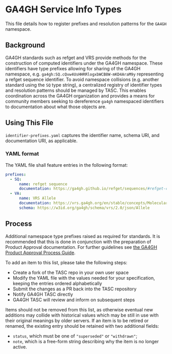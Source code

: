 # GA4GH Service Info Types

This file details how to register prefixes and resolution patterns for the `GA4GH` namespace.

## Background

GA4GH standards such as refget and VRS provide methods for the construction of computed identifiers under the GA4GH namespace. These identifiers have type prefixes allowing for sharing of the GA4GH namespace, e.g. `ga4gh:SQ.cQvw4UsHHRRlogxbWCB8W-mKD4AraM9y` representing a refget sequence identifier. To avoid namespace collisions (e.g. another standard using the `SQ` type string), a centralized registry of identifier types and resolution patterns should be managed by TASC. This enables coordination across the GA4GH organization and provides a means for community members seeking to dereference `ga4gh` namespaced identifiers to documentation about what those objects are.

## Using This File

`identifier-prefixes.yaml` captures the identifier name, schema URI, and documentation URI, as applicable.

### YAML format

The YAML file shall feature entries in the following format:
```yaml
prefixes:
  - SQ:
      name: refget sequence
      documentation: https://ga4gh.github.io/refget/sequences/#refget-checksum-algorithm
  - VA:
      name: VRS Allele
      documentation: https://vrs.ga4gh.org/en/stable/concepts/MolecularVariation/Allele.html
      schema: https://w3id.org/ga4gh/schema/vrs/2.0/json/Allele
```

## Process

Additional namespace type prefixes raised as required for standards. It is recommended that this is done in conjunction with the preparation of Product Approval documentation. For further guidelines see [the GA4GH Product Approval Process Guide](https://w3id.org/ga4gh/product-approval).

To add an item to this list, please take the following steps:

- Create a fork of the TASC repo in your own user space</li>
- Modify the YAML file with the values needed for your specification, keeping the entries ordered alphabetically
- Submit the changes as a PR back into the TASC repository
- Notify GA4GH TASC directly
- GA4GH TASC will review and inform on subsequent steps

Items should not be removed from this list, as otherwise eventual new additions may collide with historical values which may be still in use with their original meanings by older servers.
If an item is to be retired or renamed, the existing entry should be retained with two additional fields:

- `status`, which must be one of `"superseded"` or `"withdrawn"`;
- `note`, which is a free-form string describing why the item is no longer active.
